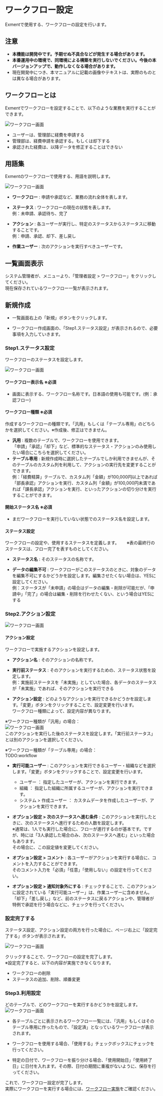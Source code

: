 # ワークフロー設定
Exmentで使用する、ワークフローの設定を行います。

## 注意
- **本機能は開発中です。予期せぬ不具合などが発生する場合があります。**
- **本番運用中の環境で、同環境による構築を実行しないでください。今後の本バージョンアップで、動作しなくなる場合があります。**
- 現在開発中につき、本マニュアルに記載の画像やテキストは、実際のものとは異なる場合があります。

## ワークフローとは
Exmentでワークフローを設定することで、以下のような業務を実行することができます。

![ワークフロー画面](img/workflow/workflow1.png)  
- ユーザーは、管理部に経費を申請する
- 管理部は、経費申請を承認する。もしくは却下する
- 承認された経費は、以降データを修正することはできない


## 用語集
Exmentのワークフローで使用する、用語を説明します。

![ワークフロー画面](img/workflow/workflow2.png)  

- **ワークフロー** : 申請や承認など、業務の流れ全体を表します。  

- **ステータス** : ワークフローの現在の状態を表します。  
例：未申請、承認待ち、完了  

- **アクション** : 各ユーザーが実行し、特定のステータスからステータスに移動することです。  
例：申請、承認、却下、差し戻し

- **作業ユーザー** : 次のアクションを実行すべきユーザーです。


## 一覧画面表示
システム管理者が、メニューより、「管理者設定 > ワークフロー」をクリックしてください。  
現在保存されているワークフロー一覧が表示されます。


## 新規作成

- 一覧画面右上の「新規」ボタンをクリックします。
  
- ワークフロー作成画面の、「Step1.ステータス設定」が表示されるので、必要事項を入力していきます。

### Step1.ステータス設定
ワークフローのステータスを設定します。

![ワークフロー画面](img/workflow/workflow_status1.png)  

#### ワークフロー表示名 ※必須
- 画面に表示する、ワークフロー名称です。日本語の使用も可能です。(例：承認フロー)  

#### ワークフロー種類 ※必須
作成するワークフローの種類です。「汎用」もしくは「テーブル専用」のどちらかを選択してください。※作成後、修正はできません。  
- **汎用** : 複数のテーブルで、ワークフローを使用できます。  
「申請」「承認」「却下」など、標準的なステータス・アクションのみ使用したい場合にこちらを選択してください。
- **テーブル専用** : 新規作成時に選択したテーブルでしか利用できませんが、そのテーブルのカスタム列を利用して、アクションの実行先を変更することができます。  
例：「経費精算」テーブルで、カスタム列「金額」が100,000円以上であれば「部長承認」アクションを実行、カスタム列「金額」が100,000円未満であれば「課長承認」アクションを実行、といったアクションの切り分けを実行することができます。

#### 開始ステータス名 ※必須
- まだワークフローを実行していない状態でのステータス名を設定します。


#### ステータス設定
ワークフローの設定や、使用するステータスを定義します。　　
※表の最終行のステータスは、フロー完了を表すものとしてください。

- **ステータス名** : そのステータスの名称です。

- **データの編集不可** : ワークフローがこのステータスのときに、対象のデータを編集不可にするかどうかを設定します。編集させたくない場合は、YESに設定してください。  
例：ステータスが「未申請」の場合はデータの編集・削除が可能だが、「申請中」「完了」の場合は編集・削除を行わせたくない、という場合はYESにする




### Step2.アクション設定

![ワークフロー画面](img/workflow/workflow_action0.png)  

#### アクション設定
ワークフローで実施するアクションを設定します。　　

- **アクション名** : そのアクションの名称です。

- **実行前ステータス** : そのアクションを実行するための、ステータス状態を設定します。  
例：実施前ステータスを「未実施」としていた場合、各データのステータスが「未実施」であれば、そのアクションを実行できる  

- **アクション設定** : どのようなアクションを実行できるかどうかを設定します。「変更」ボタンをクリックすることで、設定変更を行います。  
ワークフロー種類によって、設定内容が異なります。  
  
※ワークフロー種類が「汎用」の場合：  
![ワークフロー画面](img/workflow/workflow_action1.png)  
このアクションを実行した後のステータスを設定します。「実行前ステータス」とは別のアクションを選択してください。
  
※ワークフロー種類が「テーブル専用」の場合：  
TODO:workflow

- **実行可能ユーザー** : このアクションを実行できるユーザー・組織などを選択します。「変更」ボタンをクリックすることで、設定変更を行います。  
    - ユーザー ： 指定したユーザーが、アクションを実行できます。
    - 組織 ： 指定した組織に所属するユーザーが、アクションを実行できます。
    - システム > 作成ユーザー ： カスタムデータを作成したユーザーが、アクションを実行できます。


- **オプション設定 > 次のステータスへ進む条件** : このアクションを実行したときに、次のステータスへ進行するための人数を設定します。  
※通常は、1人でも実行した場合に、フローが進行するのが基本です。ですが、時には「3人承認した場合のみ、次のステータスへ進む」といった場合もあります。  
その場合に、この設定値を変更してください。

- **オプション設定 > コメント** : 各ユーザーがアクションを実行する場合に、コメントを入力することができます。  
そのコメント入力を「必須」「任意」「使用しない」の設定を行ってください。

- **オプション設定 > 通知対象外にする** : チェックすることで、このアクションに設定されている「実行可能ユーザー」は、作業ユーザーに含めません。  
「却下」「差し戻し」など、前のステータスに戻るアクションや、管理者が特例で承認を行う場合などに、チェックを行ってください。



### 設定完了する
ステータス設定、アクション設定の両方を行った場合に、ページ右上に「設定完了する」ボタンが表示されます。  

![ワークフロー画面](img/workflow/workflow_beginning1.png)  

クリックすることで、ワークフローの設定を完了します。  
※設定完了すると、以下の内容が実施できなくなります。 
- ワークフローの削除
- ステータスの追加、削除、順番変更




### Step3.利用設定
どのテーブルで、どのワークフローを実行するかどうかを設定します。  
![ワークフロー画面](img/workflow/workflow_beginning2.png)  

- 各テーブルごとに表示されるワークフロー一覧には、「汎用」もしくはそのテーブル専用に作ったもので、「設定済」となっているワークフローが表示されます。

- ワークフローを使用する場合、「使用する」チェックボックスにチェックを行ってください。  

- 特定の日付で、ワークフローを振り分ける場合、「使用開始日」「使用終了日」に日付を入れます。その際、日付の期間に重複がないように、保存を行ってください。


これで、ワークフロー設定が完了します。  
実際にワークフローを実行する場合には、[ワークフロー実施](/ja/data_workflow)をご確認ください。